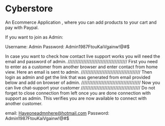 # Cyberstore
An Ecommerce Application , where you can add products to your cart and pay with Paypal.

If you want to join as Admin: 

Username: Admin
Password: Admin1987FtouKaiVgainw!@#$


In case you want to check how contact live support works
you will need the email and password of admin.
//////////////////////////////////////
    First you need to enter as a customer from another browser 
and enter contact from home view. Here an email is
sent to admin.
//////////////////////////////////////
    Then login as admin
and get the link that was generated from email provided
below and add on browser of admin.
//////////////////////////////////////
    Now you can live chat-support your customer
//////////////////////////////////////
Do not forget to close connection from left
once you are done connection with support
as admin. This verifies you are now available to connect with
another customer.

email: Haveoneadmnhere@hotmail.com
Password: Admin1987FtouKaiVgainw!@#$
